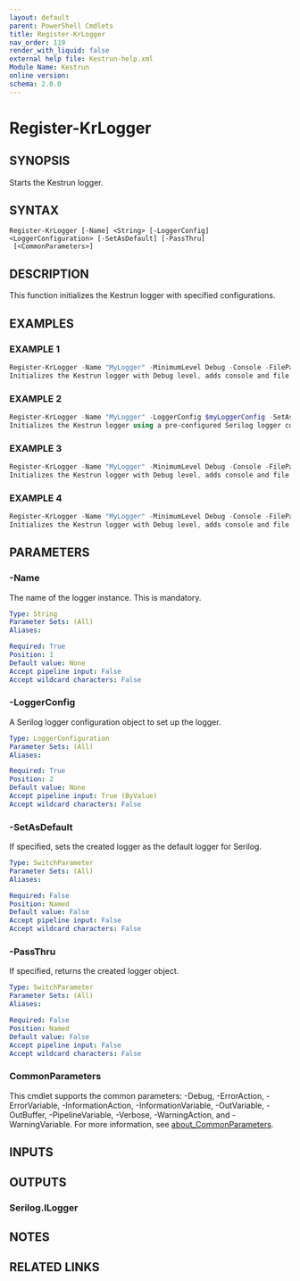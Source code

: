 ```yaml
---
layout: default
parent: PowerShell Cmdlets
title: Register-KrLogger
nav_order: 119
render_with_liquid: false
external help file: Kestrun-help.xml
Module Name: Kestrun
online version:
schema: 2.0.0
---
```


# Register-KrLogger

## SYNOPSIS
Starts the Kestrun logger.

## SYNTAX

```
Register-KrLogger [-Name] <String> [-LoggerConfig] <LoggerConfiguration> [-SetAsDefault] [-PassThru]
 [<CommonParameters>]
```

## DESCRIPTION
This function initializes the Kestrun logger with specified configurations.

## EXAMPLES

### EXAMPLE 1
```powershell
Register-KrLogger -Name "MyLogger" -MinimumLevel Debug -Console -FilePath "C:\Logs\kestrun.log" -FileRollingInterval Day -SetAsDefault
Initializes the Kestrun logger with Debug level, adds console and file sinks, sets the logger as default, and returns the logger object.
```

### EXAMPLE 2
```powershell
Register-KrLogger -Name "MyLogger" -LoggerConfig $myLoggerConfig -SetAsDefault
Initializes the Kestrun logger using a pre-configured Serilog logger configuration object and sets it as the default logger.
```

### EXAMPLE 3
```powershell
Register-KrLogger -Name "MyLogger" -MinimumLevel Debug -Console -FilePath "C:\Logs\kestrun.log" -FileRollingInterval Day -SetAsDefault
Initializes the Kestrun logger with Debug level, adds console and file sinks, sets the logger as default, and returns the logger object.
```

### EXAMPLE 4
```powershell
Register-KrLogger -Name "MyLogger" -MinimumLevel Debug -Console -FilePath "C:\Logs\kestrun.log" -FileRollingInterval Day -SetAsDefault
Initializes the Kestrun logger with Debug level, adds console and file sinks, sets the logger as default, and returns the logger object.
```

## PARAMETERS

### -Name
The name of the logger instance.
This is mandatory.

```yaml
Type: String
Parameter Sets: (All)
Aliases:

Required: True
Position: 1
Default value: None
Accept pipeline input: False
Accept wildcard characters: False
```

### -LoggerConfig
A Serilog logger configuration object to set up the logger.

```yaml
Type: LoggerConfiguration
Parameter Sets: (All)
Aliases:

Required: True
Position: 2
Default value: None
Accept pipeline input: True (ByValue)
Accept wildcard characters: False
```

### -SetAsDefault
If specified, sets the created logger as the default logger for Serilog.

```yaml
Type: SwitchParameter
Parameter Sets: (All)
Aliases:

Required: False
Position: Named
Default value: False
Accept pipeline input: False
Accept wildcard characters: False
```

### -PassThru
If specified, returns the created logger object.

```yaml
Type: SwitchParameter
Parameter Sets: (All)
Aliases:

Required: False
Position: Named
Default value: False
Accept pipeline input: False
Accept wildcard characters: False
```

### CommonParameters
This cmdlet supports the common parameters: -Debug, -ErrorAction, -ErrorVariable, -InformationAction, -InformationVariable, -OutVariable, -OutBuffer, -PipelineVariable, -Verbose, -WarningAction, and -WarningVariable. For more information, see [about_CommonParameters](http://go.microsoft.com/fwlink/?LinkID=113216).

## INPUTS

## OUTPUTS

### Serilog.ILogger
## NOTES

## RELATED LINKS
